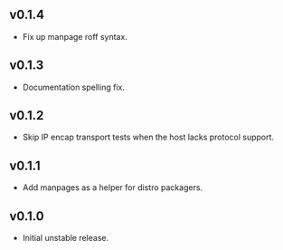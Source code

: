 ## v0.1.4

- Fix up manpage roff syntax.

## v0.1.3

- Documentation spelling fix.

## v0.1.2

- Skip IP encap transport tests when the host lacks protocol support.

## v0.1.1

- Add manpages as a helper for distro packagers.

## v0.1.0

- Initial unstable release.
